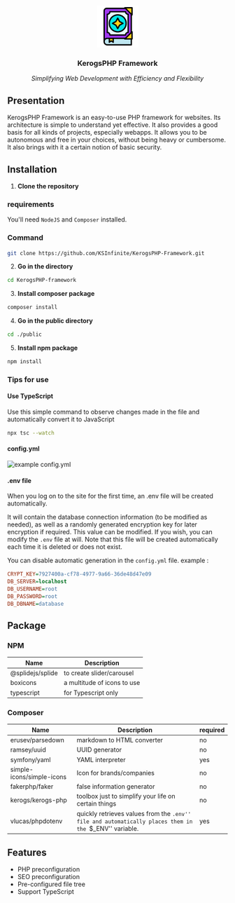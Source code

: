 <div align="center">
    <img alt="logo" src="../.ksinf/logo_ctr_full.png" height="95">
    <h3>KerogsPHP Framework</h3>
    <p><em>Simplifying Web Development with Efficiency and Flexibility</em></p>
</div>

## Presentation
KerogsPHP Framework is an easy-to-use PHP framework for websites. Its architecture is simple to understand yet effective. It also provides a good basis for all kinds of projects, especially webapps. It allows you to be autonomous and free in your choices, without being heavy or cumbersome. It also brings with it a certain notion of basic security.

## Installation
1. **Clone the repository**

### requirements
You'll need ``NodeJS`` and ``Composer`` installed.

### Command

```sh
git clone https://github.com/KSInfinite/KerogsPHP-Framework.git
```

2. **Go in the directory**
```sh
cd KerogsPHP-framework
```

3. **Install composer package**
```sh
composer install
```

4. **Go in the public directory**
```sh
cd ./public
```

5. **Install npm package**
```sh
npm install
```

### Tips for use
#### Use TypeScript
Use this simple command to observe changes made in the file and automatically convert it to JavaScript
```sh
npx tsc --watch
```

#### config.yml
![example config.yml](../.ksinf/configyml_ex.com.svg)

#### .env file
When you log on to the site for the first time, an .env file will be created automatically.

It will contain the database connection information (to be modified as needed), as well as a randomly generated encryption key for later encryption if required. This value can be modified. If you wish, you can modify the ``.env`` file at will. Note that this file will be created automatically each time it is deleted or does not exist.

You can disable automatic generation in the ``config.yml`` file.
example :
```ini
CRYPT_KEY=7927400a-cf78-4977-9a66-36de48d47e09
DB_SERVER=localhost
DB_USERNAME=root
DB_PASSWORD=root
DB_DBNAME=database
```

## Package
### NPM
|Name|Description|
|-|-|
|@splidejs/splide|to create slider/carousel|
|boxicons|a multitude of icons to use|
|typescript|for Typescript only|


### Composer
|Name|Description|required|
|-|-|-|
|erusev/parsedown|markdown to HTML converter|no|
|ramsey/uuid|UUID generator|no|
|symfony/yaml|YAML interpreter|yes|
|simple-icons/simple-icons|Icon for brands/companies|no|
|fakerphp/faker|false information generator|no|
|kerogs/kerogs-php|toolbox just to simplify your life on certain things |no|
|vlucas/phpdotenv|quickly retrieves values from the ``.env'' file and automatically places them in the ``$_ENV'' variable.|yes|

## Features
- PHP preconfiguration
- SEO preconfiguration
- Pre-configured file tree
- Support TypeScript